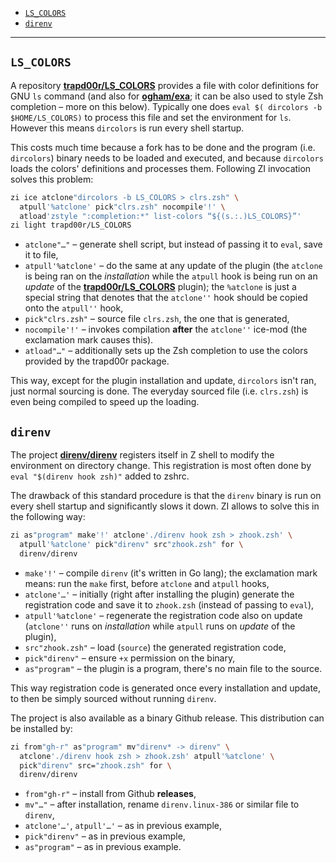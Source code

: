 - [`LS_COLORS`](#ls_colors)
- [`direnv`](#direnv)

---

## `LS_COLORS`

A repository [**trapd00r/LS_COLORS**](https://github.com/trapd00r/LS_COLORS)
provides a file with color definitions for GNU `ls` command (and also for
[**ogham/exa**](https://github.com/ogham/exa); it can be also used to style Zsh
completion – more on this below). Typically one does `eval $( dircolors -b $HOME/LS_COLORS)` to process this file and set the environment for `ls`. However
this means `dircolors` is run every shell startup.

This costs much time because a fork has to be done and the program (i.e.
`dircolors`) binary needs to be loaded and executed, and because `dircolors`
loads the colors' definitions and processes them. Following ZI invocation
solves this problem:

```zsh
zi ice atclone"dircolors -b LS_COLORS > clrs.zsh" \
  atpull'%atclone' pick"clrs.zsh" nocompile'!' \
  atload'zstyle ":completion:*" list-colors “${(s.:.)LS_COLORS}”'
zi light trapd00r/LS_COLORS
```

- `atclone"…"` – generate shell script, but instead of passing it to `eval`,
  save it to file,
- `atpull'%atclone'` – do the same at any update of the plugin (the `atclone` is
  being ran on the _installation_ while the `atpull` hook is being run on an
  _update_ of the
  [**trapd00r/LS_COLORS**](https://github.com/trapd00r/LS_COLORS) plugin); the
  `%atclone` is just a special string that denotes that the `atclone''` hook
  should be copied onto the `atpull''` hook,
- `pick"clrs.zsh"` – source file `clrs.zsh`, the one that is generated,
- `nocompile'!'` – invokes compilation **after** the `atclone''` ice-mod (the
  exclamation mark causes this).
- `atload"…"` – additionally sets up the Zsh completion to use the colors
  provided by the trapd00r package.

This way, except for the plugin installation and update, `dircolors` isn't ran,
just normal sourcing is done. The everyday sourced file (i.e. `clrs.zsh`) is even
being compiled to speed up the loading.

## `direnv`

The project [**direnv/direnv**](https://github.com/direnv/direnv) registers
itself in Z shell to modify the environment on directory change. This registration is
most often done by `eval "$(direnv hook zsh)"` added to zshrc.

The drawback of this standard procedure is that the `direnv` binary is run on every
shell startup and significantly slows it down. ZI allows to solve this in
the following way:

```zsh
zi as"program" make'!' atclone'./direnv hook zsh > zhook.zsh' \
  atpull'%atclone' pick"direnv" src"zhook.zsh" for \
  direnv/direnv
```

- `make'!'` – compile `direnv` (it's written in Go lang); the exclamation mark
  means: run the `make` first, before `atclone` and `atpull` hooks,
- `atclone'…'` – initially (right after installing the plugin) generate the
  registration code and save it to `zhook.zsh` (instead of passing to `eval`),
- `atpull'%atclone'` – regenerate the registration code also on update
  (`atclone''` runs on _installation_ while `atpull` runs on _update_ of the
  plugin),
- `src"zhook.zsh"` – load (`source`) the generated registration code,
- `pick"direnv"` – ensure `+x` permission on the binary,
- `as"program"` – the plugin is a program, there's no main file to the source.

This way registration code is generated once every installation and update, to then be simply sourced without running `direnv`.

The project is also available as a binary Github release. This distribution can be installed by:

```zsh
zi from"gh-r" as"program" mv"direnv* -> direnv" \
  atclone'./direnv hook zsh > zhook.zsh' atpull'%atclone' \
  pick"direnv" src="zhook.zsh" for \
  direnv/direnv
```

- `from"gh-r"` – install from Github **releases**,
- `mv"…"` – after installation, rename `direnv.linux-386` or similar file to
  `direnv`,
- `atclone'…'`, `atpull'…'` – as in previous example,
- `pick"direnv"` – as in previous example,
- `as"program"` – as in previous example.
